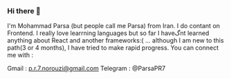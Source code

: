 ### Hi there 👋

I'm Mohammad Parsa (but people call me Parsa) from Iran. I do contant on Frontend. I really love learrning languages but so far I haveگnt learned anything about React and another frameworks:( ...  although I am new to this path(3 or 4 months), I have tried to make rapid progress. 
You can connect me with :

Gmail : p.r.7.norouzi@gmail.com
Telegram : @ParsaPR7
